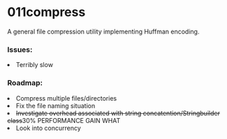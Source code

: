 # 011compress

A general file compression utility implementing Huffman encoding.
<p>
<h3>Issues:</h3>
<li>Terribly slow</li>
<h3>Roadmap:</h3>
<li>Compress multiple files/directories</li>
<li>Fix the file naming situation</li>
<li><strike>Investigate overhead associated with string concatention/Stringbuilder class</strike>30% PERFORMANCE GAIN WHAT</li>
<li>Look into concurrency</li>
